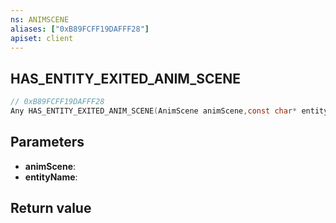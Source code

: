 ```yaml
---
ns: ANIMSCENE
aliases: ["0xB89FCFF19DAFFF28"]
apiset: client
---
```

## HAS_ENTITY_EXITED_ANIM_SCENE

```c
// 0xB89FCFF19DAFFF28
Any HAS_ENTITY_EXITED_ANIM_SCENE(AnimScene animScene,const char* entityName);
```


## Parameters
* **animScene**:
* **entityName**:

## Return value

